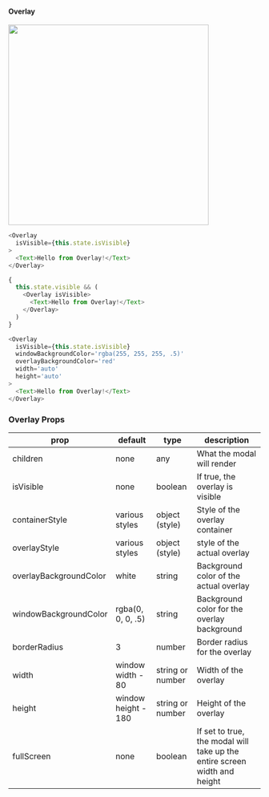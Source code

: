 
#### Overlay

<img src="https://raw.githubusercontent.com/react-native-training/react-native-elements/master/docs/images/overlay.png" width="400" >

``` js
<Overlay
  isVisible={this.state.isVisible}
>
  <Text>Hello from Overlay!</Text>
</Overlay>

{
  this.state.visible && (
    <Overlay isVisible>
      <Text>Hello from Overlay!</Text>
    </Overlay>
  )
}

<Overlay
  isVisible={this.state.isVisible}
  windowBackgroundColor='rgba(255, 255, 255, .5)'
  overlayBackgroundColor='red'
  width='auto'
  height='auto'
>
  <Text>Hello from Overlay!</Text>
</Overlay>

```

### Overlay Props   

| prop | default | type | description |
| ---- | ---- | ----| ---- |
| children | none | any | What the modal will render |
| isVisible | none | boolean | If true, the overlay is visible |
| containerStyle | various styles | object (style) | Style of the overlay container |
| overlayStyle | various styles | object (style) | style of the actual overlay |
| overlayBackgroundColor | white | string | Background color of the actual overlay |
| windowBackgroundColor | rgba(0, 0, 0, .5) | string | Background color for the overlay background |
| borderRadius | 3 | number | Border radius for the overlay |
| width | window width - 80 | string or number | Width of the overlay |
| height | window height - 180 | string or number | Height of the overlay |
| fullScreen | none | boolean | If set to true, the modal will take up the entire screen width and height |
